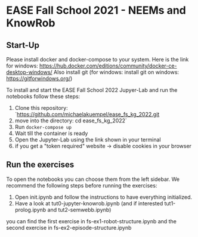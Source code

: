 # EASE Fall School 2021 - NEEMs and KnowRob

## Start-Up

Please install docker and docker-compose to your system. Here is the link for windows: https://hub.docker.com/editions/community/docker-ce-desktop-windows/
Also install git (for windows: install git on windows: https://gitforwindows.org/)

To install and start the EASE Fall School 2022 Jupyer-Lab and run the notebooks follow these steps:

1. Clone this repository: `https://github.com/michaelakuempel/ease_fs_kg_2022.git
2. move into the directory: cd ease_fs_kg_2022`
4. Run `docker-compose up`
5. Wait till the container is ready
6. Open the Jupyter-Lab using the link shown in your terminal
7. if you get a "token required" website -> disable cookies in your browser

## Run the exercises

To open the notebooks you can choose them from the left sidebar. We recommend the following steps before running the exercises:

1. Open init.ipynb and follow the instructions to have everything initialized.
2. Have a look at tut0-jupyter-knowrob.ipynb (and if interested tut1-prolog.ipynb and tut2-semwebb.ipynb)

you can find the first exercise in fs-ex1-robot-structure.ipynb  and the second exercise in fs-ex2-episode-structure.ipynb

